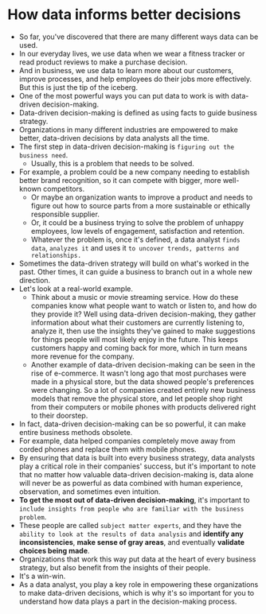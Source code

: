# How data informs better decisions

- So far, you've discovered that there are many different ways data can be used.
- In our everyday lives, we use data when we wear a fitness tracker or read product reviews to make a purchase decision.
- And in business, we use data to learn more about our customers, improve processes, and help employees do their jobs more effectively. But this is just the tip of the iceberg.
- One of the most powerful ways you can put data to work is with data-driven decision-making.
- Data-driven decision-making is defined as using facts to guide business strategy.
- Organizations in many different industries are empowered to make better, data-driven decisions by data analysts all the time.
- The first step in data-driven decision-making is `figuring out the business need`.
  - Usually, this is a problem that needs to be solved.
- For example, a problem could be a new company needing to establish better brand recognition, so it can compete with bigger, more well-known competitors.
  - Or maybe an organization wants to improve a product and needs to figure out how to source parts from a more sustainable or ethically responsible supplier.
  - Or, it could be a business trying to solve the problem of unhappy employees, low levels of engagement, satisfaction and retention.
  - Whatever the problem is, once it's defined, a data analyst `finds data`, `analyzes it` and uses it `to uncover trends, patterns and relationships.`
- Sometimes the data-driven strategy will build on what's worked in the past. Other times, it can guide a business to branch out in a whole new direction.
- Let's look at a real-world example.
  - Think about a music or movie streaming service. How do these companies know what people want to watch or listen to, and how do they provide it? Well using data-driven decision-making, they gather information about what their customers are currently listening to, analyze it, then use the insights they've gained to make suggestions for things people will most likely enjoy in the future. This keeps customers happy and coming back for more, which in turn means more revenue for the company.
  - Another example of data-driven decision-making can be seen in the rise of e-commerce. It wasn't long ago that most purchases were made in a physical store, but the data showed people's preferences were changing. So a lot of companies created entirely new business models that remove the physical store, and let people shop right from their computers or mobile phones with products delivered right to their doorstep.
- In fact, data-driven decision-making can be so powerful, it can make entire business methods obsolete.
- For example, data helped companies completely move away from corded phones and replace them with mobile phones.
- By ensuring that data is built into every business strategy, data analysts play a critical role in their companies' success, but it's important to note that no matter how valuable data-driven decision-making is, data alone will never be as powerful as data combined with human experience, observation, and sometimes even intuition.
- **To get the most out of data-driven decision-making**, it's important to `include insights from people who are familiar with the business problem`.
- These people are called `subject matter experts`, and they have the `ability to look at the results of data analysis` and **identify any inconsistencies**, **make sense of gray areas**, and eventually **validate choices being made**.
- Organizations that work this way put data at the heart of every business strategy, but also benefit from the insights of their people.
- It's a win-win.
- As a data analyst, you play a key role in empowering these organizations to make data-driven decisions, which is why it's so important for you to understand how data plays a part in the decision-making process.
